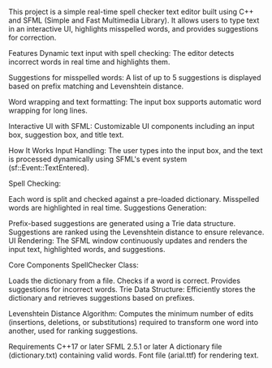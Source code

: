 This project is a simple real-time spell checker text editor built using C++ and SFML (Simple and Fast Multimedia Library). It allows users to type text in an interactive UI, highlights misspelled words, and provides suggestions for correction.

Features
Dynamic text input with spell checking:
The editor detects incorrect words in real time and highlights them.

Suggestions for misspelled words:
A list of up to 5 suggestions is displayed based on prefix matching and Levenshtein distance.

Word wrapping and text formatting:
The input box supports automatic word wrapping for long lines.

Interactive UI with SFML:
Customizable UI components including an input box, suggestion box, and title text.

How It Works
Input Handling:
The user types into the input box, and the text is processed dynamically using SFML's event system (sf::Event::TextEntered).

Spell Checking:

Each word is split and checked against a pre-loaded dictionary.
Misspelled words are highlighted in real time.
Suggestions Generation:

Prefix-based suggestions are generated using a Trie data structure.
Suggestions are ranked using the Levenshtein distance to ensure relevance.
UI Rendering:
The SFML window continuously updates and renders the input text, highlighted words, and suggestions.

Core Components
SpellChecker Class:

Loads the dictionary from a file.
Checks if a word is correct.
Provides suggestions for incorrect words.
Trie Data Structure:
Efficiently stores the dictionary and retrieves suggestions based on prefixes.

Levenshtein Distance Algorithm:
Computes the minimum number of edits (insertions, deletions, or substitutions) required to transform one word into another, used for ranking suggestions.

Requirements
C++17 or later
SFML 2.5.1 or later
A dictionary file (dictionary.txt) containing valid words.
Font file (arial.ttf) for rendering text.
